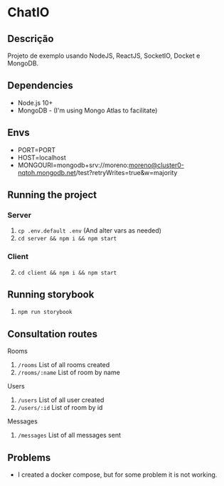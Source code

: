 # ChatIO

## Descrição

Projeto de exemplo usando NodeJS, ReactJS, SocketIO, Docket e MongoDB.

## Dependencies

- Node.js 10+
- MongoDB - (I'm using Mongo Atlas to facilitate)

## Envs

- PORT=PORT
- HOST=localhost
- MONGOURI=mongodb+srv://moreno:moreno@cluster0-nqtoh.mongodb.net/test?retryWrites=true&w=majority

## Running the project

### Server

1. `cp .env.default .env` (And alter vars as needed)
2. `cd server && npm i && npm start`

### Client

2. `cd client && npm i && npm start`

## Running storybook

1. `npm run storybook`

## Consultation routes

Rooms

1. `/rooms` List of all rooms created
2. `/rooms/:name` List of room by name

Users

1. `/users` List of all user created
2. `/users/:id` List of room by id

Messages

1. `/messages` List of all messages sent

## Problems

- I created a docker compose, but for some problem it is not working.
